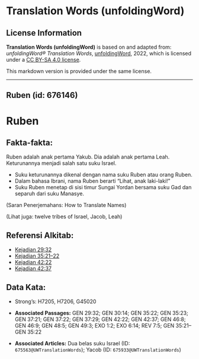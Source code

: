 # Translation Words (unfoldingWord)

## License Information

**Translation Words (unfoldingWord)** is based on and adapted from: _unfoldingWord® Translation Words_, [unfoldingWord](https://unfoldingword.org/utw), 2022, which is licensed under a [CC BY-SA 4.0 license](https://creativecommons.org/licenses/by-sa/4.0/legalcode.en).

This markdown version is provided under the same license.



--------------------------------

## Ruben (id: 676146)

Ruben
=====

Fakta\-fakta:
-------------

Ruben adalah anak pertama Yakub. Dia adalah anak pertama Leah. Keturunannya menjadi salah satu suku Israel.

* Suku keturunannya dikenal dengan nama suku Ruben atau orang Ruben.
* Dalam bahasa Ibrani, nama Ruben berarti “Lihat, anak laki\-laki!”
* Suku Ruben menetap di sisi timur Sungai Yordan bersama suku Gad dan separuh dari suku Manasye.

(Saran Penerjemahans: How to Translate Names)

(Lihat juga: twelve tribes of Israel, Jacob, Leah)

Referensi Alkitab:
------------------

* [Kejadian 29:32](https://ref.ly/Gen29:32)
* [Kejadian 35:21–22](https://ref.ly/Gen35:21-Gen35:22)
* [Kejadian 42:22](https://ref.ly/Gen42:22)
* [Kejadian 42:37](https://ref.ly/Gen42:37)

Data Kata:
----------

* Strong’s: H7205, H7206, G45020

* **Associated Passages:** GEN 29:32; GEN 30:14; GEN 35:22; GEN 35:23; GEN 37:21; GEN 37:22; GEN 37:29; GEN 42:22; GEN 42:37; GEN 46:8; GEN 46:9; GEN 48:5; GEN 49:3; EXO 1:2; EXO 6:14; REV 7:5; GEN 35:21–GEN 35:22
* **Associated Articles:** Dua belas suku Israel (ID: `675563@UWTranslationWords`); Yacob (ID: `675933@UWTranslationWords`)

